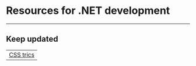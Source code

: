<h1>Resources for .NET development</h1>

<hr />

<h2>Keep updated</h2>

<table>
    <tbody>
        <tr>
            <td>
                <a href="https://css-tricks.com/" target="_blank">CSS trics</a>
            </td>
        </tr>
    </tbody>
</table>
